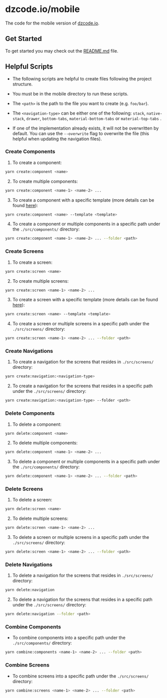 # dzcode.io/mobile

The code for the mobile version of [dzcode.io](https://dzcode.io).

## Get Started

To get started you may check out the [README.md](../README.md#get-started) file.

## Helpful Scripts

- The following scripts are helpful to create files following the project structure.

- You must be in the mobile directory to run these scripts.

- The `<path>` is the path to the file you want to create (e.g. `foo/bar`).

- The `<navigation-type>` can be either one of the following: `stack`, `native-stack`, `drawer`, `bottom-tabs`, `material-bottom-tabs` or `material-top-tabs` .

- If one of the implementation already exists, it will not be overwritten by default. You can use the `--overwrite` flag to overwrite the file (this helpful when updating the navigation files).

### Create Components

1. To create a component:

```sh
yarn create:component <name>
```

2. To create multiple components:

```sh
yarn create:component <name-1> <name-2> ...
```

3. To create a component with a specific template (more details can be found [here](https://omar-belghaouti.github.io/react-native-help-create/docs/create/using-templates)):

```sh
yarn create:component <name> --template <template>
```

4. To create a component or multiple components in a specific path under the `./src/components/` directory:

```sh
yarn create:component <name-1> <name-2> ... --folder <path>
```

### Create Screens

1. To create a screen:

```sh
yarn create:screen <name>
```

2. To create multiple screens:

```sh
yarn create:screen <name-1> <name-2> ...
```

3. To create a screen with a specific template (more details can be found [here](https://omar-belghaouti.github.io/react-native-help-create/docs/create/using-templates)):

```sh
yarn create:screen <name> --template <template>
```

4. To create a screen or multiple screens in a specific path under the `./src/screens/` directory:

```sh
yarn create:screen <name-1> <name-2> ... --folder <path>
```

### Create Navigations

1. To create a navigation for the screens that resides in `./src/screens/` directory:

```sh
yarn create:navigation:<navigation-type>
```

2. To create a navigation for the screens that resides in a specific path under the `./src/screens/` directory:

```sh
yarn create:navigation:<navigation-type> --folder <path>
```

### Delete Components

1. To delete a component:

```sh
yarn delete:component <name>
```

2. To delete multiple components:

```sh
yarn delete:component <name-1> <name-2> ...
```

3. To delete a component or multiple components in a specific path under the `./src/components/` directory:

```sh
yarn delete:component <name-1> <name-2> ... --folder <path>
```

### Delete Screens

1. To delete a screen:

```sh
yarn delete:screen <name>
```

2. To delete multiple screens:

```sh
yarn delete:screen <name-1> <name-2> ...
```

3. To delete a screen or multiple screens in a specific path under the `./src/screens/` directory:

```sh
yarn delete:screen <name-1> <name-2> ... --folder <path>
```

### Delete Navigations

1. To delete a navigation for the screens that resides in `./src/screens/` directory:

```sh
yarn delete:navigation
```

2. To delete a navigation for the screens that resides in a specific path under the `./src/screens/` directory:

```sh
yarn delete:navigation --folder <path>
```

### Combine Components

- To combine components into a specific path under the `./src/components/` directory:

```sh
yarn combine:components <name-1> <name-2> ... --folder <path>
```

### Combine Screens

- To combine screens into a specific path under the `./src/screens/` directory:

```sh
yarn combine:screens <name-1> <name-2> ... --folder <path>
```
